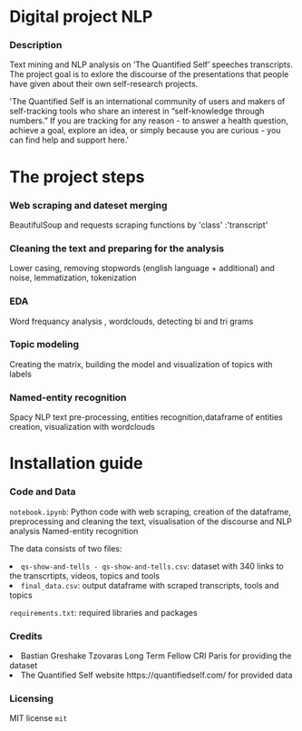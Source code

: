 # Digital project NLP
### Description
Text mining and NLP analysis on ‘The Quantified Self’ speeches transcripts.
The project goal is to exlore the discourse of the presentations that people have given about their own self-research projects. 

'The Quantified Self is an international community of users and makers of self-tracking tools who share an interest in “self-knowledge through numbers.” If you are tracking for any reason - to answer a health question, achieve a goal, explore an idea, or simply because you are curious - you can find help and support here.'

# The project steps
### Web scraping and dateset merging
BeautifulSoup and requests scraping functions by 'class' :'transcript'
### Cleaning the text and preparing for the analysis
Lower casing, removing stopwords (english language + additional) and noise, lemmatization, tokenization
### EDA
Word frequancy analysis , wordclouds, detecting bi and tri grams
### Topic modeling 
Creating the matrix, building the model and visualization of topics with labels 
### Named-entity recognition
Spacy NLP text pre-processing, entities recognition,dataframe of entities creation, visualization with wordclouds

# Installation guide
### Code and Data
<code>notebook.ipynb</code>: Python code with web scraping,  creation of the dataframe, preprocessing and cleaning the text, visualisation of the discourse and NLP analysis Named-entity recognition

The data consists of two files:
<li><code>qs-show-and-tells - qs-show-and-tells.csv</code>: dataset with 340 links to the transcrtipts, videos, topics and tools
  
<li><code>final_data.csv</code>: output dataframe with scraped transcripts, tools and topics
  
<code>requirements.txt</code>: required libraries and packages

### Credits
<li>Bastian Greshake Tzovaras <bastian.greshake-tzovaras@cri-paris.org> Long Term Fellow CRI Paris for providing the dataset
<li>The Quantified Self website https://quantifiedself.com/ for provided data

### Licensing
MIT license <code>mit</code>
